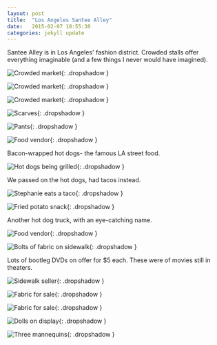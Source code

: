 ```yaml
---
layout: post
title:  "Los Angeles Santee Alley"
date:   2015-02-07 10:55:30
categories: jekyll update
---
```

Santee Alley is in Los Angeles' fashion district.  Crowded stalls offer everything imaginable (and a few things I never would have imagined).  

![Crowded market](/images/los_angeles_santee_alley/santee_alley_2.png){: .dropshadow }  

![Crowded market](/images/los_angeles_santee_alley/santee_alley_1.png){: .dropshadow }  

![Crowded market](/images/los_angeles_santee_alley/santee_alley_3.png){: .dropshadow }  

![Scarves](/images/los_angeles_santee_alley/accessories.png){: .dropshadow }  

![Pants](/images/los_angeles_santee_alley/plus_size.png){: .dropshadow }  

![Food vendor](/images/los_angeles_santee_alley/hot_dog_truck_1.png){: .dropshadow }  

Bacon-wrapped hot dogs- the famous LA street food.

![Hot dogs being grilled](/images/los_angeles_santee_alley/bacon_wrapped_hot_dog.png){: .dropshadow }  

We passed on the hot dogs, had tacos instead.

![Stephanie eats a taco](/images/los_angeles_santee_alley/lunch.png){: .dropshadow }  

![Fried potato snack](/images/los_angeles_santee_alley/potato_curls.png){: .dropshadow }  

Another hot dog truck, with an eye-catching name.

![Food vendor](/images/los_angeles_santee_alley/hot_dog_truck_2.png){: .dropshadow }  

![Bolts of fabric on sidewalk](/images/los_angeles_santee_alley/fabric.png){: .dropshadow }  

Lots of bootleg DVDs on offer for $5 each.   These were of movies still in theaters.

![Sidewalk seller](/images/los_angeles_santee_alley/dvds_for_sale.png){: .dropshadow }  

![Fabric for sale](/images/los_angeles_santee_alley/shopping_1.png){: .dropshadow }  

![Fabric for sale](/images/los_angeles_santee_alley/shopping_2.png){: .dropshadow }  

![Dolls on display](/images/los_angeles_santee_alley/dolls.png){: .dropshadow }  

![Three mannequins](/images/los_angeles_santee_alley/three_suits.png){: .dropshadow }  

  

